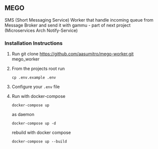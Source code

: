 ## MEGO 
SMS (Short Messaging Service) Worker that handle incoming queue from Message Broker and send it with gammu - part of next project (Microservices Arch Notify-Service)

### Installation Instructions
1. Run git clone https://github.com/aasumitro/mego-worker.git mego_worker
2. From the projects root run

    ``
    cp .env.example .env
    ``
 3. Configure your ``.env`` file
 4. Run with docker-compose 
 
    ``docker-compose up``
    
    as daemon
    
      ``docker-compose up -d``
      
    rebuild with docker compose
    
     ``docker-compose up --build``